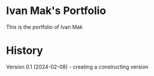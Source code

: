 # Ivan Mak's Portfolio

This is the portfolio of Ivan Mak

# History

Version 0.1 (2024-02-08) - creating a constructing version

